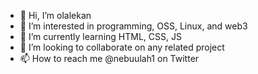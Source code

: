 - 👋 Hi, I’m olalekan
- 👀 I’m interested in programming, OSS, Linux, and web3
- 🌱 I’m currently learning HTML, CSS, JS 
- 💞️ I’m looking to collaborate on any related project 
- 📫 How to reach me @nebuulah1 on Twitter

<!---
nebulahh/nebulahh is a ✨ special ✨ repository because its `README.md` (this file) appears on your GitHub profile.
You can click the Preview link to take a look at your changes.
--->
